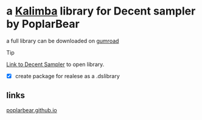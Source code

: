 
# a [Kalimba](https://poplarbear.gumroad.com/l/PoplarBear-Kalimba-CE) library for Decent sampler by PoplarBear
 a full library can be downloaded on [gumroad](https://poplarbear.gumroad.com/l/PoplarBear-Kalimba-CE)

> [!TIP]
> [Link to Decent Sampler](https://www.decentsamples.com/product/decent-sampler-plugin) to open library.


- [x]  create package for realese as a .dslibrary


## links
[poplarbear.github.io](https://berlogabob.github.io/poplarbear.github.io/)
